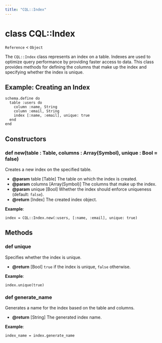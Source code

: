 ```yaml
---
title: "CQL::Index"
---
```


# class CQL::Index

`Reference` < `Object`

The `CQL::Index` class represents an index on a table. Indexes are used to optimize query performance by providing faster access to data. This class provides methods for defining the columns that make up the index and specifying whether the index is unique.

## Example: Creating an Index

```crystal
schema.define do
  table :users do
    column :name, String
    column :email, String
    index [:name, :email], unique: true
  end
end
```

## Constructors

### def new(table : Table, columns : Array(Symbol), unique : Bool = false)

Creates a new index on the specified table.

- **@param** table \[Table] The table on which the index is created.
- **@param** columns \[Array(Symbol)] The columns that make up the index.
- **@param** unique \[Bool] Whether the index should enforce uniqueness (default: `false`).
- **@return** \[Index] The created index object.

**Example**:

```crystal
index = CQL::Index.new(:users, [:name, :email], unique: true)
```

## Methods

### def unique

Specifies whether the index is unique.

- **@return** \[Bool] `true` if the index is unique, `false` otherwise.

**Example**:

```crystal
index.unique(true)
```

### def generate_name

Generates a name for the index based on the table and columns.

- **@return** \[String] The generated index name.

**Example**:

```crystal
index_name = index.generate_name
```
